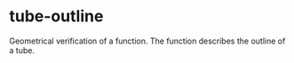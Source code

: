 # tube-outline
Geometrical verification of a function. The function describes the outline of a tube.
